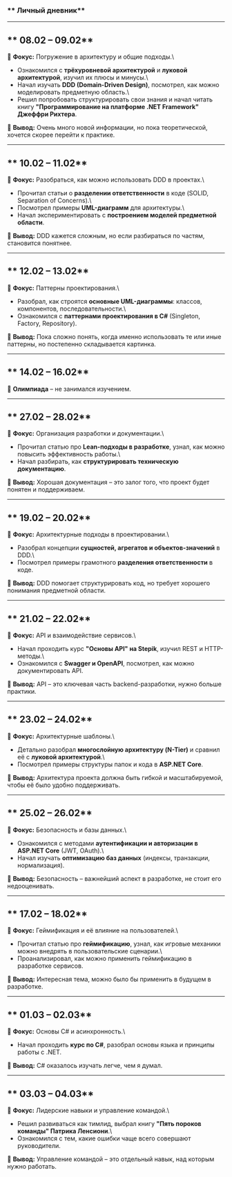 ### ** Личный дневник**

---

## ** 08.02 – 09.02**

🔹 **Фокус:** Погружение в архитектуру и общие подходы.\
- Ознакомился с **трёхуровневой архитектурой** и **луковой архитектурой**, изучил их плюсы и минусы.\
- Начал изучать **DDD (Domain-Driven Design)**, посмотрел, как можно моделировать предметную область.\
- Решил попробовать структурировать свои знания и начал читать книгу **"Программирование на платформе .NET Framework" Джеффри Рихтера**.

🚀 **Вывод:** Очень много новой информации, но пока теоретической, хочется скорее перейти к практике.

---

## ** 10.02 – 11.02**

🔹 **Фокус:** Разобраться, как можно использовать DDD в проектах.\
- Прочитал статьи о **разделении ответственности** в коде (SOLID, Separation of Concerns).\
- Посмотрел примеры **UML-диаграмм** для архитектуры.\
- Начал экспериментировать с **построением моделей предметной области**.

🚀 **Вывод:** DDD кажется сложным, но если разбираться по частям, становится понятнее.

---

## ** 12.02 – 13.02**

🔹 **Фокус:** Паттерны проектирования.\
- Разобрал, как строятся **основные UML-диаграммы**: классов, компонентов, последовательности.\
- Ознакомился с **паттернами проектирования в C#** (Singleton, Factory, Repository).

🚀 **Вывод:** Пока сложно понять, когда именно использовать те или иные паттерны, но постепенно складывается картинка.

---

## ** 14.02 – 16.02**

🚀 **Олимпиада** – не занимался изучением.

---

## ** 27.02 – 28.02**

🔹 **Фокус:** Организация разработки и документации.\
- Прочитал статью про **Lean-подходы в разработке**, узнал, как можно повысить эффективность работы.\
- Начал разбирать, как **структурировать техническую документацию**.

🚀 **Вывод:** Хорошая документация – это залог того, что проект будет понятен и поддерживаем.

---

## ** 19.02 – 20.02**

🔹 **Фокус:** Архитектурные подходы в проектировании.\
- Разобрал концепции **сущностей, агрегатов и объектов-значений** в DDD.\
- Посмотрел примеры грамотного **разделения ответственности** в коде.

🚀 **Вывод:** DDD помогает структурировать код, но требует хорошего понимания предметной области.

---

## ** 21.02 – 22.02**

🔹 **Фокус:** API и взаимодействие сервисов.\
- Начал проходить курс **"Основы API" на Stepik**, изучил REST и HTTP-методы.\
- Ознакомился с **Swagger и OpenAPI**, посмотрел, как можно документировать API.

🚀 **Вывод:** API – это ключевая часть backend-разработки, нужно больше практики.

---

## ** 23.02 – 24.02**

🔹 **Фокус:** Архитектурные шаблоны.\
- Детально разобрал **многослойную архитектуру (N-Tier)** и сравнил её с **луковой архитектурой**.\
- Посмотрел примеры структуры папок и кода в **ASP.NET Core**.

🚀 **Вывод:** Архитектура проекта должна быть гибкой и масштабируемой, чтобы её было удобно поддерживать.

---

## ** 25.02 – 26.02**

🔹 **Фокус:** Безопасность и базы данных.\
- Ознакомился с методами **аутентификации и авторизации в ASP.NET Core** (JWT, OAuth).\
- Начал изучать **оптимизацию баз данных** (индексы, транзакции, нормализация).

🚀 **Вывод:** Безопасность – важнейший аспект в разработке, не стоит его недооценивать.

---

## ** 17.02 – 18.02**

🔹 **Фокус:** Геймификация и её влияние на пользователей.\
- Прочитал статью про **геймификацию**, узнал, как игровые механики можно внедрять в пользовательские сценарии.\
- Проанализировал, как можно применить геймификацию в разработке сервисов.

🚀 **Вывод:** Интересная тема, можно было бы применить в будущем в разработке.

---

## ** 01.03 – 02.03**

🔹 **Фокус:** Основы C# и асинхронность.\
- Начал проходить **курс по C#**, разобрал основы языка и принципы работы с .NET.

🚀 **Вывод:** С# оказалось изучать легче, чем я думал.

---

## ** 03.03 – 04.03**

🔹 **Фокус:** Лидерские навыки и управление командой.\
- Решил развиваться как тимлид, выбрал книгу **"Пять пороков команды" Патрика Ленсиони**.\
- Ознакомился с тем, какие ошибки чаще всего совершают руководители.

🚀 **Вывод:** Управление командой – это отдельный навык, над которым нужно работать.
